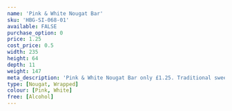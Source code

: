 ```yaml
---
name: 'Pink & White Nougat Bar'
sku: 'HBG-SI-068-01'
available: FALSE
purchase_option: 0
price: 1.25
cost_price: 0.5
width: 235
height: 64
depth: 11
weight: 147
meta_description: 'Pink & White Nougat Bar only £1.25. Traditional sweets and more at Humbugs Confectionery Store. Specialists in satisfying your sweet tooth!'
type: [Nougat, Wrapped]
colour: [Pink, White]
free: [Alcohol]
---
```

